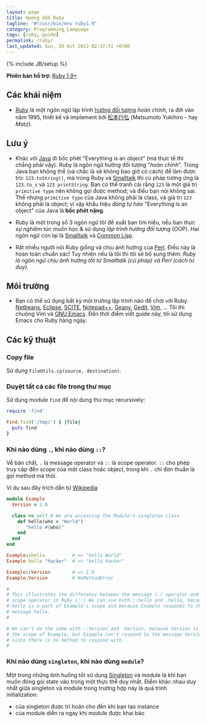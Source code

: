 ```yaml
---
layout: page
title: Hướng dẫn Ruby
tagline: "#!/usr/bin/env ruby1.9"
category: Programming_Language
tags: [ruby, guide]
permalink: /ruby/
last_updated: Sun, 20 Oct 2013 02:37:51 +0700
---
```

{% include JB/setup %}

**Phiên bản hỗ trợ:** [Ruby 1.9+](http://www.ruby-lang.org/en/)

## Các khái niệm

* [Ruby](http://en.wikipedia.org/wiki/Ruby_programming_language) là một ngôn
  ngữ lập trình
  [hướng đối tượng](http://en.wikipedia.org/wiki/Object-oriented_programming)
  *hoàn chỉnh*, ra đời vào năm 1995, thiết kế và implement bởi
  [松本行弘](http://en.wikipedia.org/wiki/Yukihiro_Matsumoto) (Matsumoto
  Yukihiro - hay *Matz*).

## Lưu ý

* Khác với
  [Java](http://en.wikipedia.org/wiki/Java_%28programming_language%29) đi bốc
  phét "Everything is an object" (mà thực tế thì chẳng phải vậy).  Ruby là
  ngôn ngữ hướng đối tượng "*hoàn chỉnh*".  Trong Java bạn không thể (và chắc
  là sẽ không bao giờ có cách) để làm được trò: `123.toString()`, mà trong
  Ruby và
  [Smalltalk](http://en.wikipedia.org/wiki/Smalltalk_programming_language) thì
  cú pháp tương ứng là `123.to_s` và `123 printString`.  Bạn có thể tranh cãi
  rằng `123` là một giá trị `primitive type` nên không gọi được method; và
  điều bạn nói không sai.  Thế nhưng `primitive type` của Java không phải là
  class, và giá trị `123` không phải là object; vì vậy khẩu hiệu *đáng tự hào*
  "Everything is an object" của Java là **bốc phét nặng**.

* Ruby là một trong số 3 ngôn ngữ tôi đề xuất bạn tìm hiểu, nếu bạn *thực sự
  nghiêm túc* muốn học & sử dụng *lập trình hướng đối tượng* (OOP).  Hai ngôn
  ngữ còn lại là
  [Smalltalk](http://en.wikipedia.org/wiki/Smalltalk_programming_language) và
  [Common Lisp](http://en.wikipedia.org/wiki/Common_Lisp).

* Rất nhiều người nói Ruby giống và chịu ảnh hưởng của
  [Perl](http://en.wikipedia.org/wiki/Perl).  Điều này là hoàn toàn chuẩn xác!
  Tuy nhiên nếu là tôi thì tôi sẽ bổ sung thêm: *Ruby là ngôn ngữ chịu ảnh
  hưởng tốt từ Smalltalk (cú pháp) và Perl (cách tư duy).*

## Môi trường

* Bạn có thể sử dụng bất kỳ môi trường lập trình nào để chơi với Ruby.
  [Netbeans](https://netbeans.org/),
  [Eclipse](http://en.wikipedia.org/wiki/Netbeans),
  [SCITE](http://en.wikipedia.org/wiki/Scite),
  [Notepad++](http://en.wikipedia.org/wiki/Notepad%2B%2B),
  [Geany](http://en.wikipedia.org/wiki/Geany),
  [Gedit](http://en.wikipedia.org/wiki/Gedit),
  [Vim](http://en.wikipedia.org/wiki/Vim_%28text_editor%29), ...  Tôi thì
  chuộng Vim và [GNU Emacs](http://en.wikipedia.org/wiki/Emacs#GNU_Emacs).
  Đến thời điểm viết guide này, tôi sử dụng Emacs cho Ruby hàng ngày.

## Các kỹ thuật

### Copy file

Sử dụng `FileUtils.cp(source, destination)`.

### Duyệt tất cả các file trong thư mục

Sử dụng module `find` để nội dung thư mục recursively:

```ruby
require 'find'

Find.find('/tmp/') { |file|
  puts find
}
```

### Khi nào dùng `.`, khi nào dùng `::`?

Về bản chất, `.` là message operator và `::` là scope operator.  `::` cho phép
truy cập đến scope của một class hoặc object, trong khi `.` chỉ đơn thuần là
gọi method mà thôi.

Ví dụ sau đây trích dẫn từ
[Wikipedia](http://en.wikipedia.org/wiki/Scope_resolution_operator#Ruby)

```ruby
module Example
  Version = 1.0

  class << self # We are accessing the Module's singleton class
    def hello(who = "World")
       "hello #{who}"
    end
  end
end

Example::hello          # => "hello World"
Example.hello "hacker"  # => "hello hacker"

Example::Version        # => 1.0
Example.Version         # NoMethodError

#
# This illustrates the difference between the message (.) operator and the
# scope operator in Ruby (::) We can use both ::hello and .hello, because
# hello is a part of Example's scope and because Example responds to the
# message hello.
#

# We can't do the same with ::Version and .Version, because Version is within
# the scope of Example, but Example can't respond to the message Version,
# since there is no method to respond with.
#
```

### Khi nào dùng `singleton`, khi nào dùng `module`?

Một trong những tình huống tốt sử dụng
[Singleton](http://en.wikipedia.org/wiki/Singleton_pattern) và module là khi
bạn muốn đóng gói state vào trong một thực thể duy nhất.  Điểm khác nhau duy
nhất giữa singleton và module trong trường hợp này là quá trình initialization:
* của singleton được trì hoãn cho đến khi bạn tạo instance
* của module diễn ra ngay khi module được khai báo

